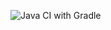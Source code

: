 ![Java CI with Gradle](https://github.com/your-username/card-delivery/actions/workflows/gradle.yml/badge.svg)